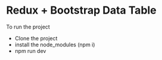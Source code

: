 # Redux + Bootstrap Data Table

To run the project

- Clone the project
- install the node_modules (npm i)
- npm run dev
